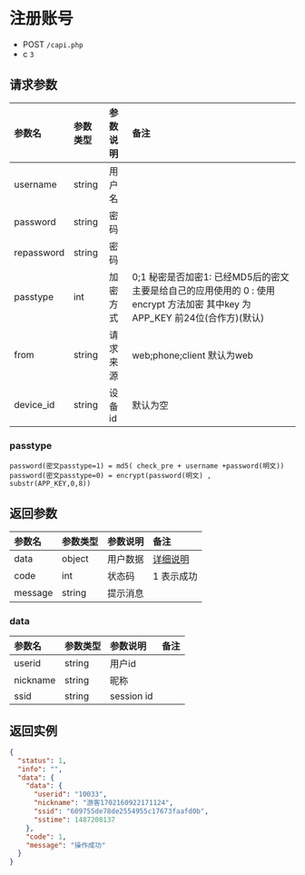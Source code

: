 # 注册账号

* POST `/capi.php`
* c `3`

## 请求参数

| 参数名 | 参数类型 | 参数说明 | 备注 |
| :---- | :----| :----| :---- |
| username | string | 用户名 |
| password | string | 密码 |
| repassword | string | 密码 |
| passtype | int | 加密方式 | 0;1  秘密是否加密1: 已经MD5后的密文 主要是给自己的应用使用的  0 : 使用 encrypt 方法加密 其中key 为 APP_KEY 前24位(合作方)(默认) |
| from | string | 请求来源 | web;phone;client  默认为web |
| device_id | string | 设备id | 默认为空 |

### passtype

```
password(密文passtype=1) = md5( check_pre + username +password(明文))
password(密文passtype=0) = encrypt(password(明文) , substr(APP_KEY,0,8))  
```

## 返回参数

| 参数名 | 参数类型 | 参数说明 | 备注 |
| :---- | :----| :----| :---- |
| data | object | 用户数据 | [详细说明](#data) |
| code | int | 状态码 | 1 表示成功 |
| message | string | 提示消息 |

### data

| 参数名 | 参数类型 | 参数说明 | 备注 |
| :---- | :----| :----| :---- |
| userid | string | 用户id |
| nickname | string | 昵称 |
| ssid | string | session id |

## 返回实例

```JSON
{
  "status": 1,
  "info": "",
  "data": {
    "data": {
      "userid": "10033",
      "nickname": "游客1702160922171124",
      "ssid": "609755de78de2554955c17673faafd0b",
      "sstime": 1487208137
    },
    "code": 1,
    "message": "操作成功"
  }
}
```
